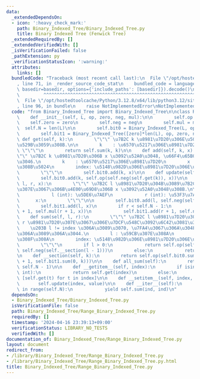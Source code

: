 ```yaml
---
data:
  _extendedDependsOn:
  - icon: ':heavy_check_mark:'
    path: Binary_Indexed_Tree/Binary_Indexed_Tree.py
    title: Binary Indexed Tree (Fenwick Tree)
  _extendedRequiredBy: []
  _extendedVerifiedWith: []
  _isVerificationFailed: false
  _pathExtension: py
  _verificationStatusIcon: ':warning:'
  attributes:
    links: []
  bundledCode: "Traceback (most recent call last):\n  File \"/opt/hostedtoolcache/Python/3.12.8/x64/lib/python3.12/site-packages/onlinejudge_verify/documentation/build.py\"\
    , line 71, in _render_source_code_stat\n    bundled_code = language.bundle(stat.path,\
    \ basedir=basedir, options={'include_paths': [basedir]}).decode()\n          \
    \         ^^^^^^^^^^^^^^^^^^^^^^^^^^^^^^^^^^^^^^^^^^^^^^^^^^^^^^^^^^^^^^^^^^^^^^^^^^^^^^^^^\n\
    \  File \"/opt/hostedtoolcache/Python/3.12.8/x64/lib/python3.12/site-packages/onlinejudge_verify/languages/python.py\"\
    , line 96, in bundle\n    raise NotImplementedError\nNotImplementedError\n"
  code: "from Binary_Indexed_Tree import Binary_Indexed_Tree\n\nclass Range_Binary_Indexed_Tree():\n\
    \    def __init__(self, L, op, zero, neg, mul):\n\n        self.op = op\n    \
    \    self.zero = zero\n        self.neg = neg\n        self.mul = mul\n      \
    \  self.N = len(L)\n\n        self.bit0 = Binary_Indexed_Tree(L, op, zero, neg)\n\
    \        self.bit1 = Binary_Indexed_Tree([zero]*len(L), op, zero, neg)\n\n   \
    \ def get(self, k):\n        \"\"\" \u7B2C k \u8981\u7D20\u306E\u5024\u3092\u51FA\
    \u529B\u3059\u308B.\n\n        k    : \u6570\u5217\u306E\u8981\u7D20\n       \
    \ \"\"\"\n        return self.sum(k, k)\n\n    def add(self, k, x):\n        \"\
    \"\" \u7B2C k \u8981\u7D20\u306B x \u3092\u52A0\u3048, \u66F4\u65B0\u3092\u884C\
    \u3046.\n        k    : \u6570\u5217\u306E\u8981\u7D20\n        x    : \u52A0\u3048\
    \u308B\u5024\n        index: \u5148\u982D\u306E\u8981\u7D20\u306E\u756A\u53F7\n\
    \        \"\"\"\n        self.bit0.add(k, x)\n\n    def update(self, k, x):\n\
    \        self.bit0.add(k, self.op(self.neg(self.get(k)), x))\n\n    def add_range(self,\
    \ l, r, x):\n        \"\"\" \u7B2C l \u8981\u7D20\u304B\u3089\u7B2C r \u8981\u7D20\
    \u307E\u3067\u306B\u4E00\u69D8\u306B x \u3092\u52A0\u3048\u308B.\n\n        Args:\n\
    \            l (int): \u5DE6\u7AEF\n            r (int): \u53F3\u7AEF\n      \
    \      x:\n        \"\"\"\n\n        self.bit0.add(l, self.neg(self.mul(l, x)))\n\
    \        self.bit1.add(l, x)\n        if r < self.N - 1:\n            self.bit0.add(r\
    \ + 1, self.mul(r + 1, x))\n            self.bit1.add(r + 1, self.neg(x))\n\n\
    \    def sum(self, l, r):\n        \"\"\" \u7B2C l \u8981\u7D20\u304B\u3089\u7B2C\
    \ r \u8981\u7D20\u307E\u3067\u306E\u7DCF\u548C\u3092\u6C42\u3081\u308B.\n    \
    \    \u203B l != index \u306A\u3089\u3070, \u7FA4\u3067\u306A\u304F\u3066\u306F\
    \u306A\u3089\u306A\u3044.\n        l : \u59CB\u307E\u308A\n        r   : \u7D42\
    \u308F\u308A\n        index: \u5148\u982D\u306E\u8981\u7D20\u306E\u756A\u53F7\n\
    \        \"\"\"\n        if l > 0:\n            return self.op(self.__section(r),\
    \ self.neg(self.__section(l - 1)))\n        else:\n            return self.__section(r)\n\
    \n    def __section(self, k):\n        return self.op(self.bit0.sum(0, k), self.mul(k\
    \ + 1, self.bit1.sum(0, k)))\n\n    def all_sum(self):\n        return self.sum(0,\
    \ self.N - 1)\n\n    def __getitem__(self, index):\n        if isinstance(index,\
    \ int):\n            return self.get(index)\n        else:\n            return\
    \ [self.get(t) for t in index]\n\n    def __setitem__(self, index, value):\n \
    \       self.update(index, value)\n\n    def __iter__(self):\n        for ind\
    \ in range(self.N):\n            yield self.sum(ind, ind)\n"
  dependsOn:
  - Binary_Indexed_Tree/Binary_Indexed_Tree.py
  isVerificationFile: false
  path: Binary_Indexed_Tree/Range_Binary_Indexed_Tree.py
  requiredBy: []
  timestamp: '2024-04-16 23:39:13+09:00'
  verificationStatus: LIBRARY_NO_TESTS
  verifiedWith: []
documentation_of: Binary_Indexed_Tree/Range_Binary_Indexed_Tree.py
layout: document
redirect_from:
- /library/Binary_Indexed_Tree/Range_Binary_Indexed_Tree.py
- /library/Binary_Indexed_Tree/Range_Binary_Indexed_Tree.py.html
title: Binary_Indexed_Tree/Range_Binary_Indexed_Tree.py
---
```

